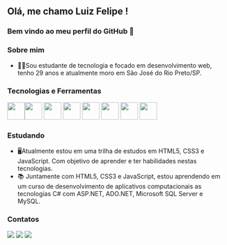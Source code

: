 ## Olá, me chamo Luiz Felipe ! 
### Bem vindo ao meu perfil do GitHub 👋

### Sobre mim
- 🧑‍💻Sou estudante de tecnologia e focado em desenvolvimento web, tenho 29 anos e atualmente moro em São José do Rio Preto/SP. 


### Tecnologias e Ferramentas

<img src="https://cdn.jsdelivr.net/gh/devicons/devicon/icons/html5/html5-original.svg" width="40" /><img src="https://cdn.jsdelivr.net/gh/devicons/devicon/icons/css3/css3-original.svg" width="40"/>
<img src="https://cdn.jsdelivr.net/gh/devicons/devicon/icons/javascript/javascript-original.svg" width="40"/>
<img src="https://cdn.jsdelivr.net/gh/devicons/devicon/icons/git/git-original.svg" width="40"/>
<img src="https://cdn.jsdelivr.net/gh/devicons/devicon/icons/csharp/csharp-original.svg" width="40"/>
<img src="https://cdn.jsdelivr.net/gh/devicons/devicon/icons/mysql/mysql-original.svg" width="40"/>
<img src="https://cdn.jsdelivr.net/gh/devicons/devicon/icons/vscode/vscode-original.svg" width="40"/>
<img src="https://cdn.jsdelivr.net/gh/devicons/devicon/icons/visualstudio/visualstudio-plain.svg" width="40"/>
          
          
              

### Estudando
- 🖥️Atualmente estou em uma trilha de estudos em HTML5, CSS3 e JavaScript. Com objetivo de aprender e ter habilidades nestas tecnologias.
- 📚 Juntamente com HTML5, CSS3 e JavaScript, estou aprendendo em um curso de desenvolvimento de aplicativos computacionais as tecnologias C# com ASP.NET, ADO.NET, Microsoft SQL Server e MySQL.


### Contatos
<div>
<a href="https://www.instagram.com/luiz_dev22/" target="_blank"><img src="https://img.shields.io/badge/-Instagram-%23E4405F?style=for-the-badge&logo=instagram&logoColor=white" target="_blank"></a>
<a href = "mailto:luizfspintoo@gmail.com"><img src="https://img.shields.io/badge/Gmail-D14836?style=for-the-badge&logo=gmail&logoColor=white" target="_blank"></a>
<a href="https://www.linkedin.com/in/luizfspinto/" target="_blank"><img src="https://img.shields.io/badge/-LinkedIn-%230077B5?style=for-the-badge&logo=linkedin&logoColor=white" target="_blank"></a>   
</div>


